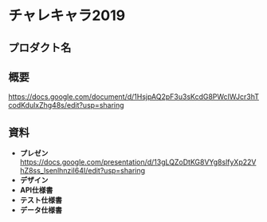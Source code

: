 # チャレキャラ2019
## プロダクト名
## 概要
https://docs.google.com/document/d/1HsjpAQ2pF3u3sKcdG8PWcIWJcr3hTcodKdulxZhg48s/edit?usp=sharing
## 資料
- **プレゼン**  https://docs.google.com/presentation/d/13gLQZoDtKG8VYg8slfyXp22VhZ8ss_lsenlhnziI64I/edit?usp=sharing
- **デザイン**
- **API仕様書**
- **テスト仕様書**
- **データ仕様書**
